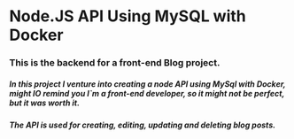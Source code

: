  # Node.JS API Using MySQL with Docker



### This is the backend for a front-end Blog project.

##### In this project I venture into creating a node API using MySql with Docker, might IO remind you I`m a front-end developer, so it might not be perfect, but it was worth it.

##### The API is used for creating, editing, updating and deleting blog posts.



